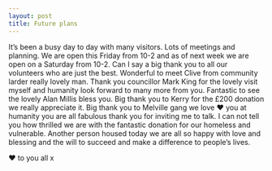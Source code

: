 ```yaml
---
layout: post
title: Future plans
---
```


It’s been a busy day to day with many visitors. Lots of meetings and planning. We are open this Friday from 10-2 and as of next week we are open on a Saturday from 10-2. Can I say a big thank you to all our volunteers who are just the best. Wonderful to meet Clive from community larder really lovely man. Thank you councillor Mark King for the lovely visit myself and humanity look forward to many more from you. Fantastic to see the lovely Alan Millis bless you. Big thank you to Kerry for the £200 donation we really appreciate it. Big thank you to Melville gang we love ❤️ you at humanity you are all fabulous thank you for inviting me to talk. I can not tell you how thrilled we are with the fantastic donation for our homeless and vulnerable. Another person housed today we are all so happy with love and blessing and the will to succeed and make a difference to people’s lives.

❤️ to you all x